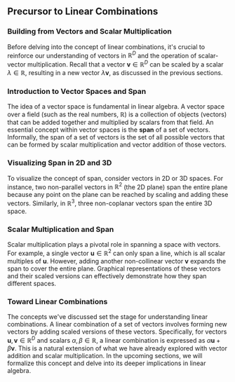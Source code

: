 ## Precursor to Linear Combinations

### Building from Vectors and Scalar Multiplication

Before delving into the concept of linear combinations, it's crucial to
reinforce our understanding of vectors in $\mathbb{R}^D$ and the operation of
scalar-vector multiplication. Recall that a vector $\mathbf{v} \in \mathbb{R}^D$
can be scaled by a scalar $\lambda \in \mathbb{R}$, resulting in a new vector
$\lambda \mathbf{v}$, as discussed in the previous sections.

### Introduction to Vector Spaces and Span

The idea of a vector space is fundamental in linear algebra. A vector space over
a field (such as the real numbers, $\mathbb{R}$) is a collection of objects
(vectors) that can be added together and multiplied by scalars from that field.
An essential concept within vector spaces is the **span** of a set of vectors.
Informally, the span of a set of vectors is the set of all possible vectors that
can be formed by scalar multiplication and vector addition of those vectors.

### Visualizing Span in 2D and 3D

To visualize the concept of span, consider vectors in 2D or 3D spaces. For
instance, two non-parallel vectors in $\mathbb{R}^2$ (the 2D plane) span the
entire plane because any point on the plane can be reached by scaling and adding
these vectors. Similarly, in $\mathbb{R}^3$, three non-coplanar vectors span the
entire 3D space.

### Scalar Multiplication and Span

Scalar multiplication plays a pivotal role in spanning a space with vectors. For
example, a single vector $\mathbf{u} \in \mathbb{R}^2$ can only span a line,
which is all scalar multiples of $\mathbf{u}$. However, adding another
non-collinear vector $\mathbf{v}$ expands the span to cover the entire plane.
Graphical representations of these vectors and their scaled versions can
effectively demonstrate how they span different spaces.

### Toward Linear Combinations

The concepts we've discussed set the stage for understanding linear
combinations. A linear combination of a set of vectors involves forming new
vectors by adding scaled versions of these vectors. Specifically, for vectors
$\mathbf{u}, \mathbf{v} \in \mathbb{R}^D$ and scalars
$\alpha, \beta \in \mathbb{R}$, a linear combination is expressed as
$\alpha\mathbf{u} + \beta\mathbf{v}$. This is a natural extension of what we
have already explored with vector addition and scalar multiplication. In the
upcoming sections, we will formalize this concept and delve into its deeper
implications in linear algebra.
